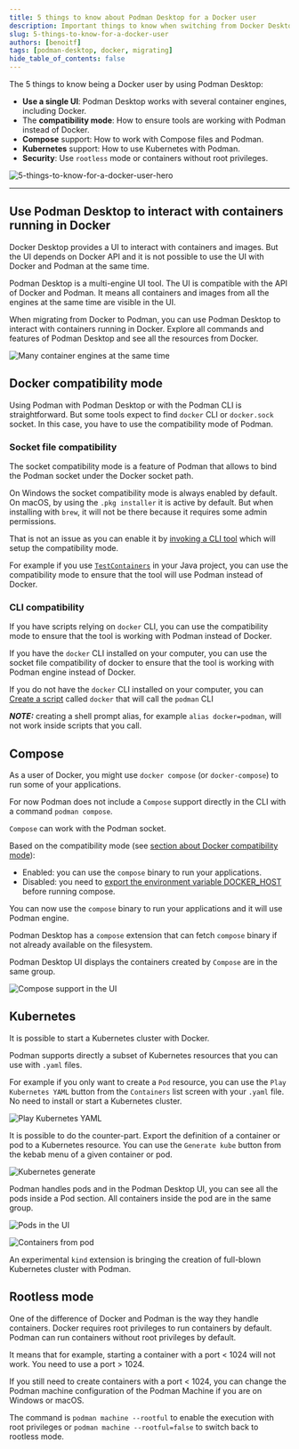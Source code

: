 ```yaml
---
title: 5 things to know about Podman Desktop for a Docker user
description: Important things to know when switching from Docker Desktop to Podman Desktop
slug: 5-things-to-know-for-a-docker-user
authors: [benoitf]
tags: [podman-desktop, docker, migrating]
hide_table_of_contents: false
---
```


The 5 things to know being a Docker user by using Podman Desktop:

- **Use a single UI**: Podman Desktop works with several container engines, including Docker.
- The **compatibility mode**: How to ensure tools are working with Podman instead of Docker.
- **Compose** support: How to work with Compose files and Podman.
- **Kubernetes** support: How to use Kubernetes with Podman.
- **Security**: Use `rootless` mode or containers without root privileges.


![5-things-to-know-for-a-docker-user-hero](img/5-things-to-know-for-a-docker-user/5-things-to-know-for-a-docker-user-hero.png)

<!--truncate-->
_________________

## Use Podman Desktop to interact with containers running in Docker

Docker Desktop provides a UI to interact with containers and images. But the UI depends on Docker API and it is not possible to use the UI with Docker and Podman at the same time.

Podman Desktop is a multi-engine UI tool. The UI is compatible with the API of Docker and Podman. It means all containers and images from all the engines at the same time are visible in the UI.

When migrating from Docker to Podman, you can use Podman Desktop to interact with containers running in Docker. Explore all commands and features of Podman Desktop and see all the resources from Docker.

![Many container engines at the same time](img/5-things-to-know-for-a-docker-user/multiple-container-engines.png)

## Docker compatibility mode

Using Podman with Podman Desktop or with the Podman CLI is straightforward. But some tools expect to find `docker` CLI or `docker.sock` socket. In this case, you have to use the compatibility mode of Podman.

### Socket file compatibility

The socket compatibility mode is a feature of Podman that allows to bind the Podman socket under the Docker socket path.

On Windows the socket compatibility mode is always enabled by default. On macOS, by using the `.pkg installer` it is active by default. But when installing with `brew`, it will not be there because it requires some admin permissions. 

That is not an issue as you can enable it by [invoking a CLI tool](https://podman-desktop.io/docs/migrating-from-docker/using-podman-mac-helper) which will setup the compatibility mode.

For example if you use [`TestContainers`](https://www.testcontainers.org/) in your Java project, you can use the compatibility mode to ensure that the tool will use Podman instead of Docker.

### CLI compatibility

If you have scripts relying on `docker` CLI, you can use the compatibility mode to ensure that the tool is working with Podman instead of Docker.

If you have the `docker` CLI installed on your computer, you can use the socket file compatibility of docker to ensure that the tool is working with Podman engine instead of Docker.

If you do not have the `docker` CLI installed on your computer, you can [Create a script](https://podman-desktop.io/docs/migrating-from-docker/emulating-docker-cli-with-podman) called `docker` that will call the `podman` CLI

**_NOTE:_** creating a shell prompt alias, for example `alias docker=podman`, will not work inside scripts that you call.


## Compose

As a user of Docker, you might use `docker compose` (or `docker-compose`) to run some of your applications.

For now Podman does not include a `Compose` support directly in the CLI with a command `podman compose`.

`Compose` can work with the Podman socket.

Based on the compatibility mode (see [section about Docker compatibility mode](#docker-compatibility-mode)):

- Enabled: you can use the `compose` binary to run your applications.
- Disabled: you need to [export the environment variable DOCKER_HOST](https://podman-desktop.io/docs/migrating-from-docker/using-the-docker_host-environment-variable) before running compose.

You can now use the `compose` binary to run your applications and it will use Podman engine.

Podman Desktop has a `compose` extension that can fetch `compose` binary if not already available on the filesystem.

Podman Desktop UI displays the containers created by `Compose` are in the same group.

![Compose support in the UI](img/5-things-to-know-for-a-docker-user/compose-containers-in-ui.png)

## Kubernetes

It is possible to start a Kubernetes cluster with Docker.

Podman supports directly a subset of Kubernetes resources that you can use with `.yaml` files.

For example if you only want to create a `Pod` resource, you can use the `Play Kubernetes YAML` button from the `Containers` list screen with your `.yaml` file. No need to install or start a Kubernetes cluster.

![Play Kubernetes YAML](img/5-things-to-know-for-a-docker-user/play-kubernetes-yaml.png)

It is possible to do the counter-part. Export the definition of a container or pod to a Kubernetes resource. You can use the `Generate kube` button from the kebab menu of a given container or pod.

![Kubernetes generate](img/5-things-to-know-for-a-docker-user/kube-generate.png)

Podman handles pods and in the Podman Desktop UI, you can see all the pods inside a Pod section. All containers inside the pod are in the same group.

![Pods in the UI](img/5-things-to-know-for-a-docker-user/pods-in-ui.png)

![Containers from pod](img/5-things-to-know-for-a-docker-user/containers-from-pod.png)

An experimental `kind` extension is bringing the creation of full-blown Kubernetes cluster with Podman.


## Rootless mode

One of the difference of Docker and Podman is the way they handle containers. Docker requires root privileges to run containers by default. Podman can run containers without root privileges by default.

It means that for example, starting a container with a port < 1024 will not work. You need to use a port > 1024.

If you still need to create containers with a port < 1024, you can change the Podman machine configuration of the Podman Machine if you are on Windows or macOS.

The command is `podman machine --rootful` to enable the execution with root privileges or `podman machine --rootful=false` to switch back to rootless mode.
